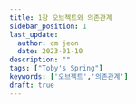 ```yaml
---
title: 1장 오브젝트와 의존관계
sidebar_position: 1
last_update:
  author: cm jeon
  date: 2023-01-10
description: ""
tags: ["Toby's Spring"]
keywords: ['오브젝트','의존관계']
draft: true
---
```


